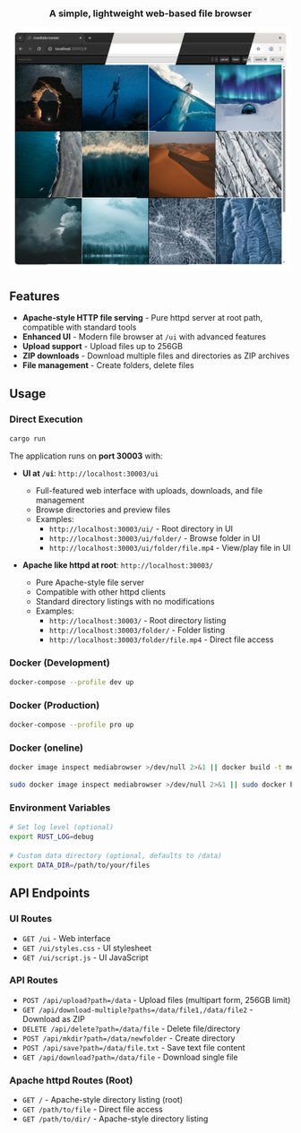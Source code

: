 <h3 align="center">
    A simple, lightweight web-based file browser
</h3>

<div align="center">
	<img src="./assets/preview.webp"/>
</div>

## Features

- **Apache-style HTTP file serving** - Pure httpd server at root path, compatible with standard tools
- **Enhanced UI** - Modern file browser at `/ui` with advanced features
- **Upload support** - Upload files up to 256GB
- **ZIP downloads** - Download multiple files and directories as ZIP archives
- **File management** - Create folders, delete files

## Usage

### Direct Execution

```bash
cargo run
```

The application runs on **port 30003** with:

- **UI at `/ui`**: `http://localhost:30003/ui`
  - Full-featured web interface with uploads, downloads, and file management
  - Browse directories and preview files
  - Examples:
    - `http://localhost:30003/ui/` - Root directory in UI
    - `http://localhost:30003/ui/folder/` - Browse folder in UI
    - `http://localhost:30003/ui/folder/file.mp4` - View/play file in UI

- **Apache like httpd at root**: `http://localhost:30003/`
  - Pure Apache-style file server
  - Compatible with other httpd clients
  - Standard directory listings with no modifications
  - Examples:
    - `http://localhost:30003/` - Root directory listing
    - `http://localhost:30003/folder/` - Folder listing
    - `http://localhost:30003/folder/file.mp4` - Direct file access

### Docker (Development)

```bash
docker-compose --profile dev up
```

### Docker (Production)

```bash
docker-compose --profile pro up
```

### Docker (oneline)
```bash
docker image inspect mediabrowser >/dev/null 2>&1 || docker build -t mediabrowser https://github.com/iruzo/mediabrowser.git && docker run -p 30003:30003 -v $(pwd)/data:/data mediabrowser
```
```bash
sudo docker image inspect mediabrowser >/dev/null 2>&1 || sudo docker build -t mediabrowser https://github.com/iruzo/mediabrowser.git && sudo docker run -p 30003:30003 -v $(pwd)/data:/data mediabrowser
```

### Environment Variables

```bash
# Set log level (optional)
export RUST_LOG=debug

# Custom data directory (optional, defaults to /data)
export DATA_DIR=/path/to/your/files
```

## API Endpoints

### UI Routes
- `GET /ui` - Web interface
- `GET /ui/styles.css` - UI stylesheet
- `GET /ui/script.js` - UI JavaScript

### API Routes
- `POST /api/upload?path=/data` - Upload files (multipart form, 256GB limit)
- `GET /api/download-multiple?paths=/data/file1,/data/file2` - Download as ZIP
- `DELETE /api/delete?path=/data/file` - Delete file/directory
- `POST /api/mkdir?path=/data/newfolder` - Create directory
- `POST /api/save?path=/data/file.txt` - Save text file content
- `GET /api/download?path=/data/file` - Download single file

### Apache httpd Routes (Root)
- `GET /` - Apache-style directory listing (root)
- `GET /path/to/file` - Direct file access
- `GET /path/to/dir/` - Apache-style directory listing
